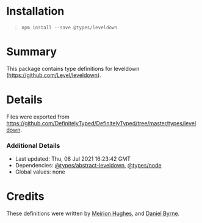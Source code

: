 # Installation
> `npm install --save @types/leveldown`

# Summary
This package contains type definitions for leveldown (https://github.com/Level/leveldown).

# Details
Files were exported from https://github.com/DefinitelyTyped/DefinitelyTyped/tree/master/types/leveldown.

### Additional Details
 * Last updated: Thu, 08 Jul 2021 16:23:42 GMT
 * Dependencies: [@types/abstract-leveldown](https://npmjs.com/package/@types/abstract-leveldown), [@types/node](https://npmjs.com/package/@types/node)
 * Global values: none

# Credits
These definitions were written by [Meirion Hughes](https://github.com/MeirionHughes), and [Daniel Byrne](https://github.com/danwbyrne).
